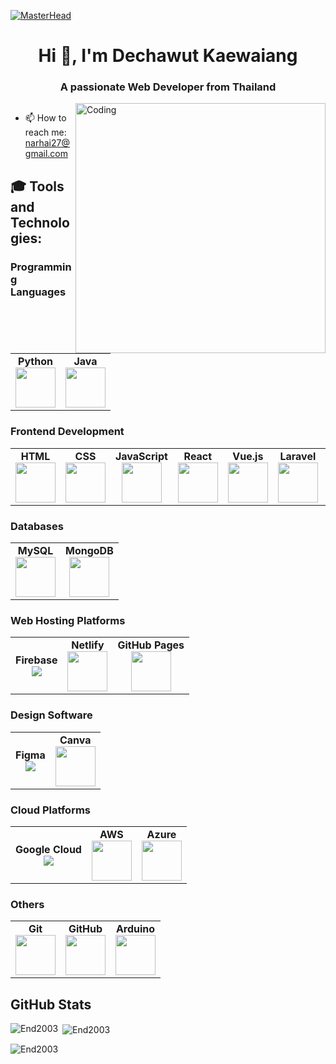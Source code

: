 [![MasterHead](https://www.pramukhdigital.com/wp-content/uploads/2018/07/New-PNC-Animated-Banners.gif)](https://rishavchanda.io)
<h1 align="center">Hi 👋, I'm Dechawut Kaewaiang</h1>
<h3 align="center">A passionate Web Developer from Thailand</h3>
<img align="right" alt="Coding" width="400" src="https://mustafagunaydin.dev/images/dev.gif">

<p align="left"> <a href="https://twitter.com/" target="blank"><img src="https://img.shields.io/twitter/follow/?logo=twitter&style=for-the-badge" alt="" /></a> </p>

- 📫 How to reach me: narhai27@gmail.com

## 🎓 Tools and Technologies:

### Programming Languages
<center>
<table>
    <tbody>
        <tr>
            <td align="center">
                <span><strong>Python</strong></span><br/>
                <img height="64px" width="64px" src="https://cdn.svgporn.com/logos/python.svg">
            </td>
            <td align="center">
                <span><strong>Java</strong></span><br/>
                <img height="64px" width="64px" src="https://cdn.svgporn.com/logos/java.svg">
            </td>
        </tr>
    </tbody>
</table>
</center>

### Frontend Development
<center>
<table>
    <tbody>
        <tr>
            <td align="center">
                <span><strong>HTML</strong></span><br/>
                <img height="64px" width="64px" src="https://cdn.svgporn.com/logos/html-5.svg">
            </td>
            <td align="center">
                <span><strong>CSS</strong></span><br/>
                <img height="64px" width="64px" src="https://cdn.svgporn.com/logos/css-3.svg">
            </td>
            <td align="center">
                <span><strong>JavaScript</strong></span><br/>
                <img height="64px" width="64px" src="https://cdn.svgporn.com/logos/javascript.svg">
            </td>
            <td align="center">
                <span><strong>React</strong></span><br/>
                <img height="64px" width="64px" src="https://cdn.svgporn.com/logos/react.svg">
            </td>
            <td align="center">
                <span><strong>Vue.js</strong></span><br/>
                <img height="64px" width="64px" src="https://upload.wikimedia.org/wikipedia/commons/thumb/9/95/Vue.js_Logo_2.svg/1200px-Vue.js_Logo_2.svg.png">
            </td>
            <td align="center">
                <span><strong>Laravel</strong></span><br/>
                <img height="64px" width="64px" src="https://upload.wikimedia.org/wikipedia/commons/thumb/9/9a/Laravel.svg/1200px-Laravel.svg.png">
            </td>
            <td align="center">
                <span><strong>Bootstrap</strong></span><br/>
                <img height="64px" width="64px" src="https://cdn.svgporn.com/logos/bootstrap.svg">
            </td>
            <td align="center">
                <span><strong>PHP</strong></span><br/>
                <img height="64px" width="64px" src="https://upload.wikimedia.org/wikipedia/commons/thumb/2/27/PHP-logo.svg/1200px-PHP-logo.svg.png">
            </td>
        </tr>
    </tbody>
</table>
</center>

### Databases
<center>
<table>
    <tbody>
        <tr>
            <td align="center">
                <span><strong>MySQL</strong></span><br/>
                <img height="64px" width="64px" src="https://www.vectorlogo.zone/logos/mysql/mysql-horizontal.svg">
            </td>
            <td align="center">
                <span><strong>MongoDB</strong></span><br/>
                <img height="64px" width="64px" src="https://miro.medium.com/v2/resize:fit:512/1*doAg1_fMQKWFoub-6gwUiQ.png">
            </td>
        </tr>
    </tbody>
</table>
</center>

### Web Hosting Platforms
<center>
<table>
    <tbody>
        <tr>
            <td align="center">
                <span><strong>Firebase</strong></span><br/>
                <img src="https://miro.medium.com/v2/resize:fit:90/1*R4c8lHBHuH5qyqOtZb3h-w.png">
            </td>
            <td align="center">
                <span><strong>Netlify</strong></span><br/>
                <img height="64px" width="64px" src="https://www.vectorlogo.zone/logos/netlify/netlify-icon.svg">
            </td>
            <td align="center">
                <span><strong>GitHub Pages</strong></span><br/>
                <img height="64px" width="64px" src="https://www.vectorlogo.zone/logos/github/github-icon.svg">
            </td>
        </tr>
    </tbody>
</table>
</center>

### Design Software
<center>
<table>
    <tbody>
        <tr>
            <td align="center">
                <span><strong>Figma</strong></span><br/>
                <img src="https://www.vectorlogo.zone/logos/figma/figma-icon.svg">
            </td>
            <td align="center">
                <span><strong>Canva</strong></span><br/>
                <img height="64px" width="64px" src="https://www.vectorlogo.zone/logos/canva/canva-icon.svg">
            </td>
        </tr>
    </tbody>
</table>
</center>

### Cloud Platforms
<center>
<table>
    <tbody>
        <tr>
            <td align="center">
                <span><strong>Google Cloud</strong></span><br/>
                <img src="https://cdn.worldvectorlogo.com/logos/google-cloud-1.svg">
            </td>
            <td align="center">
                <span><strong>AWS</strong></span><br/>
                <img height="64px" width="64px" src="https://www.vectorlogo.zone/logos/amazon_aws/amazon_aws-icon.svg">
            </td>
            <td align="center">
                <span><strong>Azure</strong></span><br/>
                <img height="64px" width="64px" src="https://www.vectorlogo.zone/logos/microsoft_azure/microsoft_azure-icon.svg">
            </td>
        </tr>
    </tbody>
</table>
</center>

### Others
<center>
<table>
    <tbody>
        <tr>
            <td align="center">
                <span><strong>Git</strong></span><br/>
                <img height="64px" width="64px" src="https://www.vectorlogo.zone/logos/git-scm/git-scm-icon.svg">
            </td>
            <td align="center">
                <span><strong>GitHub</strong></span><br/>
                <img height="64px" width="64px" src="https://www.vectorlogo.zone/logos/github/github-tile.svg">
            </td>
            <td align="center">
                <span><strong>Arduino</strong></span><br/>
                <img height="64px" width="64px" src="https://www.vectorlogo.zone/logos/arduino/arduino-icon.svg">
            </td>
        </tr>
    </tbody>
</table>
</center>

## GitHub Stats
<p><img align="left" src="https://github-readme-stats.vercel.app/api/top-langs?username=End2003&show_icons=true&locale=en&layout=compact" alt="End2003" /></p>
<p>&nbsp;<img align="center" src="https://github-readme-stats.vercel.app/api?username=End2003&show_icons=true&locale=en" alt="End2003" /></p>
<p><img align="center" src="https://github-readme-streak-stats.herokuapp.com/?user=End2003&" alt="End2003" /></p>

